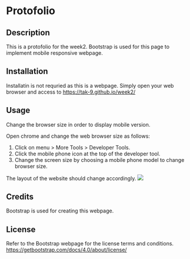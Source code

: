 # Protofolio

## Description 

This is a protofolio for the week2. Bootstrap is used for this page to implement mobile responsive webpage. 


## Installation
Installatin is not requried as this is a webpage. 
Simply open your web browser and access to https://tak-9.github.io/week2/

## Usage 
Change the browser size in order to display mobile version.

Open chrome and change the web browser size as follows: 
1. Click on menu > More Tools > Developer Tools.
2. Click the mobile phone icon at the top of the developer tool.
3. Change the screen size by choosing a mobile phone model to change browser size. 

The layout of the website should change accordingly. 
<img src="https://raw.githubusercontent.com/tak-9/week2/master/week2_screencapture.png">


## Credits
Bootstrap is used for creating this webpage.  


## License
Refer to the Bootstrap webpage for the license terms and conditions. 
https://getbootstrap.com/docs/4.0/about/license/


